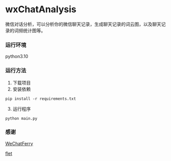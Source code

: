 # wxChatAnalysis

微信对话分析，可以分析你的微信聊天记录，生成聊天记录的词云图，以及聊天记录的词频统计图等。

### 运行环境

python3.10

### 运行方法

1. 下载项目
2. 安装依赖

```
pip install -r requirements.txt
```

3. 运行程序

```
python main.py
```

### 感谢

[WeChatFerry](https://github.com/lich0821/WeChatFerry)

[flet](https://github.com/flet-dev/flet)
